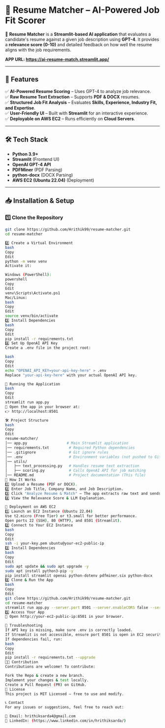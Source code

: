 # 📄 Resume Matcher – AI-Powered Job Fit Scorer

🚀 **Resume Matcher** is a **Streamlit-based AI application** that evaluates a candidate's resume against a given job description using **GPT-4**. 
It provides a **relevance score (0-10)** and detailed feedback on how well the resume aligns with the job requirements.

**APP URL: https://ai-resume-match.streamlit.app/**

---

## **🌟 Features**
✅ **AI-Powered Resume Scoring** – Uses GPT-4 to analyze job relevance.  
✅ **Raw Resume Text Extraction** – Supports **PDF & DOCX** resumes.  
✅ **Structured Job Fit Analysis** – Evaluates **Skills, Experience, Industry Fit, and Expertise**.  
✅ **User-Friendly UI** – Built with **Streamlit** for an interactive experience.  
✅ **Deployable on AWS EC2** – Runs efficiently on **Cloud Servers**.  

---

## **🛠️ Tech Stack**
- **Python 3.9+**
- **Streamlit** (Frontend UI)
- **OpenAI GPT-4 API**
- **PDFMiner** (PDF Parsing)
- **python-docx** (DOCX Parsing)
- **AWS EC2 (Ubuntu 22.04)** (Deployment)

---

## **📥 Installation & Setup**
### **1️⃣ Clone the Repository**
```bash
git clone https://github.com/Hrithik99/resume-matcher.git
cd resume-matcher

2️⃣ Create a Virtual Environment
bash
Copy
Edit
python -m venv venv
Activate it:

Windows (PowerShell):
powershell
Copy
Edit
venv\Scripts\Activate.ps1
Mac/Linux:
bash
Copy
Edit
source venv/bin/activate
3️⃣ Install Dependencies
bash
Copy
Edit
pip install -r requirements.txt
4️⃣ Set Up OpenAI API Key
Create a .env file in the project root:

bash
Copy
Edit
echo "OPENAI_API_KEY=your-api-key-here" > .env
Replace "your-api-key-here" with your actual OpenAI API key.

🚀 Running the Application
bash
Copy
Edit
streamlit run app.py
🔗 Open the app in your browser at:
👉 http://localhost:8501

🛠️ Project Structure
bash
Copy
Edit
resume-matcher/
│── app.py                  # Main Streamlit application
│── requirements.txt         # Required Python dependencies
│── .gitignore               # Git ignore rules
│── .env                     # Environment variables (not pushed to GitHub)
│── utils/
│   ├── text_processing.py   # Handles resume text extraction
│   ├── scoring.py           # Calls OpenAI API for job matching
│── README.md                # Project documentation (This file)
📌 How It Works
1️⃣ Upload a Resume (PDF or DOCX).
2️⃣ Enter Job Title, Company Name, and Job Description.
3️⃣ Click "Analyze Resume & Match" – The app extracts raw text and sends it to GPT-4 for analysis.
4️⃣ View the Relevance Score & LLM Explanation.

📡 Deployment on AWS EC2
1️⃣ Launch an EC2 Instance (Ubuntu 22.04)
Use t2.micro (Free Tier) or t3.small for better performance.
Open ports 22 (SSH), 80 (HTTP), and 8501 (Streamlit).
2️⃣ Connect to Your EC2 Instance
bash
Copy
Edit
ssh -i your-key.pem ubuntu@your-ec2-public-ip
3️⃣ Install Dependencies
bash
Copy
Edit
sudo apt update && sudo apt upgrade -y
sudo apt install python3-pip -y
pip install streamlit openai python-dotenv pdfminer.six python-docx
4️⃣ Clone & Run the App
bash
Copy
Edit
git clone https://github.com/Hrithik99/resume-matcher.git
cd resume-matcher
streamlit run app.py --server.port 8501 --server.enableCORS false --server.enableXsrfProtection false
5️⃣ Access Your App
🔗 Open http://your-ec2-public-ip:8501 in your browser.

🔧 Troubleshooting
If API key is missing, make sure .env is correctly loaded.
If Streamlit is not accessible, ensure port 8501 is open in EC2 security rules.
If dependencies fail, run:
bash
Copy
Edit
pip install -r requirements.txt --upgrade
👨‍💻 Contribution
Contributions are welcome! To contribute:

Fork the Repo & create a new branch.
Implement your changes & test locally.
Create a Pull Request (PR) on GitHub.
📄 License
This project is MIT Licensed – free to use and modify.

📞 Contact
For any issues or suggestions, feel free to reach out:

📧 Email: hrithiksarda4@gmail.com
💼 LinkedIn: (https://www.linkedin.com/in/hrithiksarda/)
